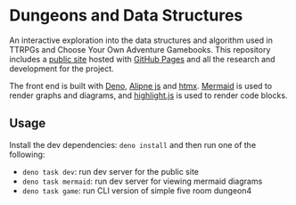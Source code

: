 # Dungeons and Data Structures

An interactive exploration into the data structures and algorithm used in TTRPGs and Choose Your Own Adventure 
Gamebooks. This repository includes a [public site](https://Macavitymadcap.github.io/dungeons-and-data-structures/)
hosted with [GitHub Pages](https://pages.github.com/) and all the research and development for the project.

The front end is built with [Deno](https://deno.land/), [Alipne js](https://alpinejs.dev/) and
[htmx](https://htmx.org/). [Mermaid](https://mermaid-js.github.io/mermaid/#/) is used to render graphs and diagrams,
and [highlight.js](https://highlightjs.org/) is used to render code blocks.

## Usage

Install the dev dependencies: `deno install` and then run one of the following:

- `deno task dev`: run dev server for the public site
- `deno task mermaid`: run dev server for viewing mermaid diagrams
- `deno task game`: run CLI version of simple five room dungeon4